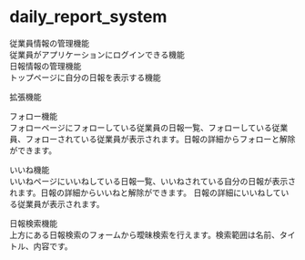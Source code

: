 # daily_report_system
従業員情報の管理機能  
従業員がアプリケーションにログインできる機能  
日報情報の管理機能  
トップページに自分の日報を表示する機能

拡張機能  

フォロー機能  
フォローページにフォローしている従業員の日報一覧、フォローしている従業員、フォローされている従業員が表示されます。日報の詳細からフォローと解除ができます。   

いいね機能  
いいねページにいいねしている日報一覧、いいねされている自分の日報が表示されます。日報の詳細からいいねと解除ができます。 日報の詳細にいいねしている従業員が表示されます。

日報検索機能  
上方にある日報検索のフォームから曖昧検索を行えます。検索範囲は名前、タイトル、内容です。
